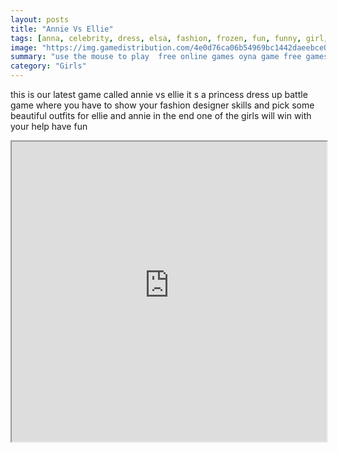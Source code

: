 ```yaml
---
layout: posts
title: "Annie Vs Ellie"
tags: [anna, celebrity, dress, elsa, fashion, frozen, fun, funny, girl, kids, makeup, princess, free, online, games, oyna, game, free, games, play, play, games]
image: "https://img.gamedistribution.com/4e0d76ca06b54969bc1442daeebce017.jpg"
summary: "use the mouse to play  free online games oyna game free games play play games"
category: "Girls"
---
```


this is our latest game called annie vs ellie it s a princess dress up battle game where you have to show your fashion designer skills and pick some beautiful outfits for ellie and annie in the end one of the girls will win with your help have fun

<iframe width="100%" height="480px;" src="https://html5.gamedistribution.com/4e0d76ca06b54969bc1442daeebce017/"></iframe>